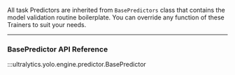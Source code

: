 All task Predictors are inherited from `BasePredictors` class that contains the model validation routine boilerplate.
You can override any function of these Trainers to suit your needs.

---

### BasePredictor API Reference

:::ultralytics.yolo.engine.predictor.BasePredictor
